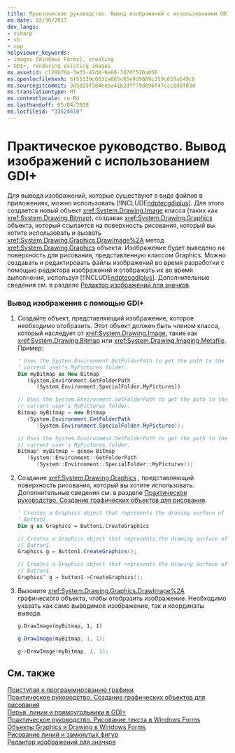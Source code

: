 ```yaml
---
title: Практическое руководство. Вывод изображений с использованием GDI+
ms.date: 03/30/2017
dev_langs:
- csharp
- vb
- cpp
helpviewer_keywords:
- images [Windows Forms], creating
- GDI+, rendering existing images
ms.assetid: c128b79a-3e31-47d8-9e66-3470f570a056
ms.openlocfilehash: 6f5b139c6831a065c85e9d9889c259c859a649cb
ms.sourcegitcommit: 3d5d33f384eeba41b2dff79d096f47ccc8d8f03d
ms.translationtype: MT
ms.contentlocale: ru-RU
ms.lasthandoff: 05/04/2018
ms.locfileid: "33524610"
---
```

# <a name="how-to-render-images-with-gdi"></a>Практическое руководство. Вывод изображений с использованием GDI+
Для вывода изображений, которые существуют в виде файлов в приложениях, можно использовать [!INCLUDE[ndptecgdiplus](../../../../includes/ndptecgdiplus-md.md)]. Для этого создается новый объект <xref:System.Drawing.Image> класса (таких как <xref:System.Drawing.Bitmap>), создавая <xref:System.Drawing.Graphics> объекта, который ссылается на поверхность рисования, который вы хотите использовать и вызвать <xref:System.Drawing.Graphics.DrawImage%2A> метод <xref:System.Drawing.Graphics> объекта. Изображение будет выведено на поверхность для рисования, представленную классом Graphics. Можно создавать и редактировать файлы изображений во время разработки с помощью редактора изображений и отображать их во время выполнения, используя [!INCLUDE[ndptecgdiplus](../../../../includes/ndptecgdiplus-md.md)]. Дополнительные сведения см. в разделе [Редактор изображений для значков](/cpp/windows/image-editor-for-icons).  
  
### <a name="to-render-an-image-with-gdi"></a>Вывод изображения с помощью GDI+  
  
1.  Создайте объект, представляющий изображение, которое необходимо отобразить. Этот объект должен быть членом класса, который наследует от <xref:System.Drawing.Image>, такие как <xref:System.Drawing.Bitmap> или <xref:System.Drawing.Imaging.Metafile>. Пример:  
  
    ```vb  
    ' Uses the System.Environment.GetFolderPath to get the path to the   
    ' current user's MyPictures folder.  
    Dim myBitmap as New Bitmap _  
       (System.Environment.GetFolderPath _  
          (System.Environment.SpecialFolder.MyPictures))  
    ```  
  
    ```csharp  
    // Uses the System.Environment.GetFolderPath to get the path to the   
    // current user's MyPictures folder.  
    Bitmap myBitmap = new Bitmap  
       (System.Environment.GetFolderPath  
          (System.Environment.SpecialFolder.MyPictures));  
    ```  
  
    ```cpp  
    // Uses the System.Environment.GetFolderPath to get the path to the   
    // current user's MyPictures folder.  
    Bitmap^ myBitmap = gcnew Bitmap  
       (System::Environment::GetFolderPath  
          (System::Environment::SpecialFolder::MyPictures));  
    ```  
  
2.  Создание <xref:System.Drawing.Graphics> , представляющий поверхность рисования, который вы хотите использовать. Дополнительные сведения см. в разделе [Практическое руководство. Создание графических объектов для рисования](../../../../docs/framework/winforms/advanced/how-to-create-graphics-objects-for-drawing.md).  
  
    ```vb  
    ' Creates a Graphics object that represents the drawing surface of   
    ' Button1.  
    Dim g as Graphics = Button1.CreateGraphics  
    ```  
  
    ```csharp  
    // Creates a Graphics object that represents the drawing surface of   
    // Button1.  
    Graphics g = Button1.CreateGraphics();  
    ```  
  
    ```cpp  
    // Creates a Graphics object that represents the drawing surface of   
    // Button1.  
    Graphics^ g = button1->CreateGraphics();  
    ```  
  
3.  Вызовите <xref:System.Drawing.Graphics.DrawImage%2A> графического объекта, чтобы отобразить изображение. Необходимо указать как само выводимое изображение, так и координаты вывода.  
  
    ```vb  
    g.DrawImage(myBitmap, 1, 1)  
    ```  
  
    ```csharp  
    g.DrawImage(myBitmap, 1, 1);  
    ```  
  
    ```cpp  
    g->DrawImage(myBitmap, 1, 1);  
    ```  
  
## <a name="see-also"></a>См. также  
 [Приступая к программированию графики](../../../../docs/framework/winforms/advanced/getting-started-with-graphics-programming.md)  
 [Практическое руководство. Создание графических объектов для рисования](../../../../docs/framework/winforms/advanced/how-to-create-graphics-objects-for-drawing.md)  
 [Перья, линии и прямоугольники в GDI+](../../../../docs/framework/winforms/advanced/pens-lines-and-rectangles-in-gdi.md)  
 [Практическое руководство. Рисование текста в Windows Forms](../../../../docs/framework/winforms/advanced/how-to-draw-text-on-a-windows-form.md)  
 [Объекты Graphics и Drawing в Windows Forms](../../../../docs/framework/winforms/advanced/graphics-and-drawing-in-windows-forms.md)  
 [Рисование линий и замкнутых фигур](/cpp/windows/drawing-lines-or-closed-figures-image-editor-for-icons)  
 [Редактор изображений для значков](/cpp/windows/image-editor-for-icons)
